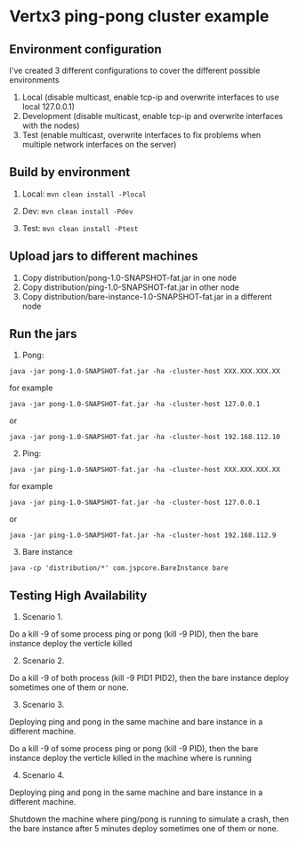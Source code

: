 # Vertx3 ping-pong cluster example

## Environment configuration

I've created 3 different configurations to cover the different possible environments

1. Local (disable multicast, enable tcp-ip and overwrite interfaces to use local 127.0.0.1)
2. Development (disable multicast, enable tcp-ip and overwrite interfaces with the nodes)
3. Test (enable multicast, overwrite interfaces to fix problems when multiple network interfaces on the server)


## Build by environment

1. Local:
```mvn clean install -Plocal```

2. Dev:
```mvn clean install -Pdev```

3. Test:
```mvn clean install -Ptest```

## Upload jars to different machines

1. Copy distribution/pong-1.0-SNAPSHOT-fat.jar in one node
2. Copy distribution/ping-1.0-SNAPSHOT-fat.jar in other node
2. Copy distribution/bare-instance-1.0-SNAPSHOT-fat.jar in a different node

## Run the jars

1. Pong:

```java -jar pong-1.0-SNAPSHOT-fat.jar -ha -cluster-host XXX.XXX.XXX.XX```

for example

```java -jar pong-1.0-SNAPSHOT-fat.jar -ha -cluster-host 127.0.0.1```

or

```java -jar pong-1.0-SNAPSHOT-fat.jar -ha -cluster-host 192.168.112.10```

2. Ping:

```java -jar ping-1.0-SNAPSHOT-fat.jar -ha -cluster-host XXX.XXX.XXX.XX```

for example

```java -jar ping-1.0-SNAPSHOT-fat.jar -ha -cluster-host 127.0.0.1```

or

```java -jar ping-1.0-SNAPSHOT-fat.jar -ha -cluster-host 192.168.112.9```

3. Bare instance

```java -cp 'distribution/*' com.jspcore.BareInstance bare```


## Testing High Availability

1. Scenario 1.

Do a kill -9 of some process ping or pong (kill -9 PID), then the bare instance deploy the verticle killed

2. Scenario 2.

Do a kill -9 of both process (kill -9 PID1 PID2), then the bare instance deploy sometimes one of them or none.

3. Scenario 3.

Deploying ping and pong in the same machine and bare instance in a different machine.

Do a kill -9 of some process ping or pong (kill -9 PID), then the bare instance deploy the verticle killed in the machine
 where is running

4. Scenario 4.

Deploying ping and pong in the same machine and bare instance in a different machine.

Shutdown the machine where ping/pong is running to simulate a crash, then the bare instance after 5 minutes deploy
sometimes one of them or none.


